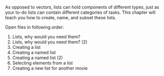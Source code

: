 As opposed to vectors, lists can hold components of different types, just as your to-do lists can contain different categories of tasks. 
This chapter will teach you how to create, name, and subset these lists.

Open files in following order:

1) Lists, why would you need them?
2) Lists, why would you need them? (2)
3) Creating a list
4) Creating a named list
5) Creating a named list (2)
6) Selecting elements from a list
7) Creating a new list for another movie
